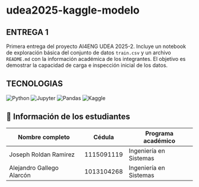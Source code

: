 # udea2025-kaggle-modelo

## ENTREGA 1
Primera entrega del proyecto AI4ENG UDEA 2025-2. Incluye un notebook de exploración básica del conjunto de datos `train.csv` y un archivo `README.md` con la información académica de los integrantes. El objetivo es demostrar la capacidad de carga e inspección inicial de los datos.

## TECNOLOGIAS
![Python](https://img.shields.io/badge/Python-3.10-blue?logo=python&logoColor=white)
![Jupyter](https://img.shields.io/badge/Jupyter-Notebook-orange?logo=jupyter&logoColor=white)
![Pandas](https://img.shields.io/badge/Pandas-DataFrame-lightgrey?logo=pandas&logoColor=black)
![Kaggle](https://img.shields.io/badge/Kaggle-Submission-blue?logo=kaggle&logoColor=white)

## 👤 Información de los estudiantes
| Nombre completo              | Cédula      | Programa académico       |
|-----------------------------|-------------|---------------------------|
| Joseph Roldan Ramirez       | 1115091119  | Ingeniería en Sistemas    |
| Alejandro Gallego Alarcón   | 1013104268  | Ingeniería en Sistemas    |

